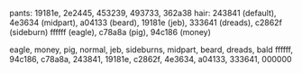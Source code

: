 pants: 19181e, 2e2445, 453239, 493733, 362a38
hair: 243841 (default), 4e3634 (midpart), a04133 (beard), 19181e (jeb), 333641 (dreads), c2862f (sideburn)
ffffff (eagle), c78a8a (pig), 94c186 (money)

eagle, money, pig, normal, jeb, sideburns, midpart, beard, dreads, bald
ffffff, 94c186, c78a8a, 243841, 19181e, c2862f, 4e3634, a04133, 333641, 000000
